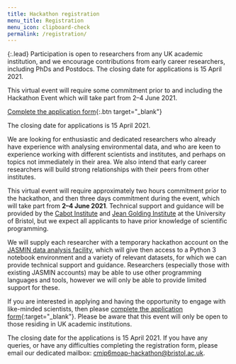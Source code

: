 ```yaml
---
title: Hackathon registration
menu_title: Registration
menu_icon: clipboard-check
permalink: /registration/
---
```


{:.lead}
Participation is open to researchers from any UK academic institution, and we
encourage contributions from early career researchers, including PhDs and
Postdocs. The closing date for applications is 15 April 2021.

<div class="aside" markdown="1">
This virtual event will require some commitment prior to and including the
Hackathon Event which will take part from 2–4 June 2021.

[Complete the application form](https://forms.office.com/Pages/ResponsePage.aspx?id=MH_ksn3NTkql2rGM8aQVGw_pOzWxiVREohc9UmBS3JRURDc1NU04STBJVUVETERORDRCU1Y0NTFWWC4u){:.btn target="_blank"}

The closing date for applications is 15 April 2021.
</div>

We are looking for enthusiastic and dedicated researchers who already have
experience with analysing environmental data, and who are keen to experience
working with different scientists and institutes, and perhaps on topics not
immediately in their area. We also intend that early career researchers will
build strong relationships with their peers from other institutes. 

This virtual event will require approximately two hours commitment prior to the
hackathon, and then three days commitment during the event, which will take part
from **2–4 June 2021**. Technical support and guidance will be provided by the
[Cabot Institute](https://www.bristol.ac.uk/cabot/) and [Jean Golding
Institute](https://www.bristol.ac.uk/golding/) at the University of Bristol, but
we expect all applicants to have prior knowledge of scientific programming.

We will supply each researcher with a temporary hackathon account on the [JASMIN
data analysis facility](https://www.jasmin.ac.uk/), which will give then access
to a Python&nbsp;3 notebook environment and a variety of relevant datasets, for
which we can provide technical support and guidance. Researchers (especially
those with existing JASMIN accounts) may be able to use other programming
languages and tools, however we will only be able to provide limited support for
these.

If you are interested in applying and having the opportunity to engage with
like-minded scientists, then please [complete the application
form](https://forms.office.com/Pages/ResponsePage.aspx?id=MH_ksn3NTkql2rGM8aQVGw_pOzWxiVREohc9UmBS3JRURDc1NU04STBJVUVETERORDRCU1Y0NTFWWC4u){:target="_blank"}.
Please be aware that this event will only be open to those residing in UK
academic institutions.

The closing date for the applications is 15 April 2021. If you have any queries,
or have any difficulties completing the registration form, please email our
dedicated mailbox:
[cmip6moap-hackathon@bristol.ac.uk](mailto:cmip6moap-hackathon@bristol.ac.uk).
